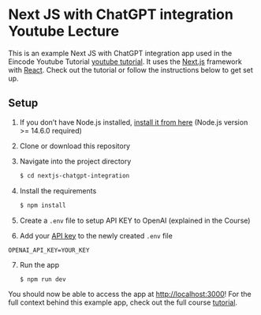 # Next JS with ChatGPT integration Youtube Lecture 

This is an example Next JS with ChatGPT integration app used in the Eincode Youtube Tutorial [youtube tutorial](https://youtu.be/dmM83DhzE98). It uses the [Next.js](https://nextjs.org/) framework with [React](https://reactjs.org/). Check out the tutorial or follow the instructions below to get set up.

## Setup

1. If you don’t have Node.js installed, [install it from here](https://nodejs.org/en/) (Node.js version >= 14.6.0 required)

2. Clone or download this repository

3. Navigate into the project directory

   ```bash
   $ cd nextjs-chatgpt-integration
   ```

4. Install the requirements

   ```bash
   $ npm install
   ```

5. Create a ```.env``` file to setup API KEY to OpenAI (explained in the Course)

6. Add your [API key](https://platform.openai.com/account/api-keys) to the newly created `.env` file

```OPENAI_API_KEY=YOUR_KEY ```

7. Run the app

   ```bash
   $ npm run dev
   ```

You should now be able to access the app at [http://localhost:3000](http://localhost:3000)! For the full context behind this example app, check out the full course [tutorial](https://academy.eincode.com/courses/next-js-with-chatgpt-development-guide).
